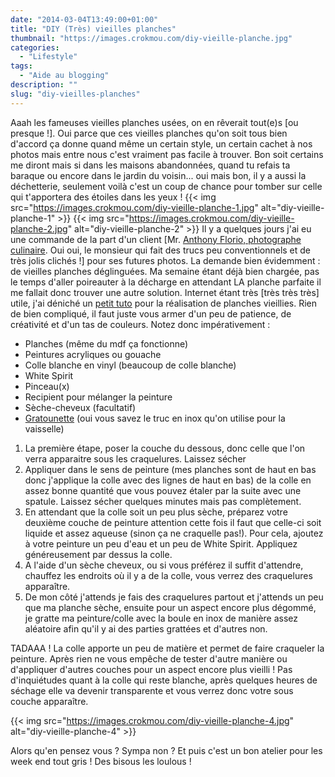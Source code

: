 ```yaml
---
date: "2014-03-04T13:49:00+01:00"
title: "DIY (Très) vieilles planches"
thumbnail: "https://images.crokmou.com/diy-vieille-planche.jpg"
categories:
  - "Lifestyle"
tags:
  - "Aide au blogging"
description: ""
slug: "diy-vieilles-planches"
---
```


Aaah les fameuses vieilles planches usées, on en rêverait tout(e)s [ou presque !]. Oui parce que ces vieilles planches qu'on soit tous bien d'accord ça donne quand même un certain style, un certain cachet à nos photos mais entre nous c'est vraiment pas facile à trouver. Bon soit certains me diront mais si dans les maisons abandonnées, quand tu refais ta baraque ou encore dans le jardin du voisin... oui mais bon, il y a aussi la déchetterie, seulement voilà c'est un coup de chance pour tomber sur celle qui t'apportera des étoiles dans les yeux ! {{< img src="https://images.crokmou.com/diy-vieille-planche-1.jpg" alt="diy-vieille-planche-1" >}} {{< img src="https://images.crokmou.com/diy-vieille-planche-2.jpg" alt="diy-vieille-planche-2" >}} Il y a quelques jours j'ai eu une commande de la part d'un client [Mr. [Anthony Florio, photographe culinaire](http://www.florioanthony.be/). Oui oui, le monsieur qui fait des trucs peu conventionnels et de très jolis clichés !] pour ses futures photos. La demande bien évidemment : de vieilles planches déglinguées. Ma semaine étant déjà bien chargée, pas le temps d'aller poireauter à la décharge en attendant LA planche parfaite il me fallait donc trouver une autre solution. Internet étant très [très très très] utile, j'ai déniché un [petit tuto](http://makethebestofthings.blogspot.be/2010/05/crackle-finish-with-elmers-glue.html) pour la réalisation de planches vieillies. Rien de bien compliqué, il faut juste vous armer d'un peu de patience, de créativité et d'un tas de couleurs. Notez donc impérativement :

*   Planches (même du mdf ça fonctionne)
*   Peintures acryliques ou gouache
*   Colle blanche en vinyl (beaucoup de colle blanche)
*   White Spirit
*   Pinceau(x)
*   Recipient pour mélanger la peinture
*   Sèche-cheveux (facultatif)
*   [Gratounette](http://www.vendome-diffusion.fr/501269-1707-large/boule-inox-40-gr-60-gr-sachet-de-10.jpg) (oui vous savez le truc en inox qu'on utilise pour la vaisselle)

1.  La première étape, poser la couche du dessous, donc celle que l'on verra apparaitre sous les craquelures. Laissez sécher
2.  Appliquer dans le sens de peinture (mes planches sont de haut en bas donc j'applique la colle avec des lignes de haut en bas) de la colle en assez bonne quantité que vous pouvez étaler par la suite avec une spatule. Laissez sécher quelques minutes mais pas complètement.
3.  En attendant que la colle soit un peu plus sèche, préparez votre deuxième couche de peinture attention cette fois il faut que celle-ci soit liquide et assez aqueuse (sinon ça ne craquelle pas!). Pour cela, ajoutez à votre peinture un peu d'eau et un peu de White Spirit. Appliquez généreusement par dessus la colle.
4.  A l'aide d'un sèche cheveux, ou si vous préférez il suffit d'attendre, chauffez les endroits où il y a de la colle, vous verrez des craquelures apparaître.
5.  De mon côté j'attends je fais des craquelures partout et j'attends un peu que ma planche sèche, ensuite pour un aspect encore plus dégommé, je gratte ma peinture/colle avec la boule en inox de manière assez aléatoire afin qu'il y ai des parties grattées et d'autres non.

TADAAA ! La colle apporte un peu de matière et permet de faire craqueler la peinture. Après rien ne vous empêche de tester d'autre manière ou d'appliquer d'autres couches pour un aspect encore plus vieilli ! Pas d'inquiétudes quant à la colle qui reste blanche, après quelques heures de séchage elle va devenir transparente et vous verrez donc votre sous couche apparaître.

{{< img src="https://images.crokmou.com/diy-vieille-planche-4.jpg" alt="diy-vieille-planche-4" >}}

Alors qu'en pensez vous ? Sympa non ? Et puis c'est un bon atelier pour les week end tout gris ! Des bisous les loulous !